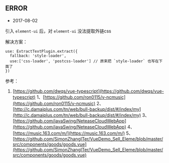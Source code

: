 ## ERROR

- 2017-08-02

引入 `element-ui` 后，对 `element-ui` 没法提取外链css

解决方案：

```
use: ExtractTextPlugin.extract({
  fallback: 'style-loader',
  use:['css-loader', 'postcss-loader'] // 原来把 `style-loader` 也写在下面了
})
```

参考：
1. [https://github.com/dwqs/vue-typescript](https://github.com/dwqs/vue-typescript)
1、[https://github.com/ron0115/v-ncmusic](https://github.com/ron0115/v-ncmusic)
2、[http://c.damaiplus.com/tn/web/bull-backup/dist/#/index/my](http://c.damaiplus.com/tn/web/bull-backup/dist/#/index/my)
3、[https://github.com/javaSwing/NeteaseCloudWebApp](https://github.com/javaSwing/NeteaseCloudWebApp)
4、[https://music.163.com/m/](https://music.163.com/m/)
5、[https://github.com/SimonZhangITer/VueDemo_Sell_Eleme/blob/master/src/components/goods/goods.vue](https://github.com/SimonZhangITer/VueDemo_Sell_Eleme/blob/master/src/components/goods/goods.vue)